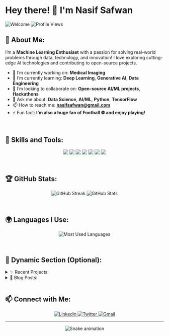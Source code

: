# Hey there! 👋 I'm Nasif Safwan  

![Welcome](https://img.shields.io/badge/Welcome%20to%20my%20profile%20✨-green?style=for-the-badge) ![Profile Views](https://komarev.com/ghpvc/?username=YourUsername&color=brightgreen&style=for-the-badge)

## 🚀 About Me:
I’m a **Machine Learning Enthusiast** with a passion for solving real-world problems through data, technology, and innovation! I love exploring cutting-edge AI technologies and contributing to open-source projects. 

- 🔭 I’m currently working on: **Medical Imaging**
- 🌱 I’m currently learning: **Deep Learning**, **Generative AI**, **Data Engineering**
- 👯 I’m looking to collaborate on: **Open-source AI/ML projects**, **Hackathons**
- 💬 Ask me about: **Data Science**, **AI/ML**, **Python**, **TensorFlow**
- 📫 How to reach me: **nasifsafwan@gmail.com**
- ⚡ Fun fact: **I’m also a huge fan of Football ⚽️ and enjoy playing!**

<br>

## 💼 Skills and Tools:
<p align="center">
    <img src="https://img.shields.io/badge/Python-3776AB?style=for-the-badge&logo=python&logoColor=white" />
    <img src="https://img.shields.io/badge/TensorFlow-FF6F00?style=for-the-badge&logo=tensorflow&logoColor=white" />
    <img src="https://img.shields.io/badge/Docker-2496ED?style=for-the-badge&logo=docker&logoColor=white" />
    <img src="https://img.shields.io/badge/Keras-D00000?style=for-the-badge&logo=keras&logoColor=white" />
    <img src="https://img.shields.io/badge/GitHub-181717?style=for-the-badge&logo=github&logoColor=white" />
    <img src="https://img.shields.io/badge/Linux-FCC624?style=for-the-badge&logo=linux&logoColor=black" />
    <img src="https://img.shields.io/badge/PostgreSQL-316192?style=for-the-badge&logo=postgresql&logoColor=white" />
</p>

<br>

## 🏆 GitHub Stats:
<p align="center">
    <img src="https://github-readme-streak-stats.herokuapp.com/?user=nasifsafwan&theme=tokyonight" alt="GitHub Streak" />
    <img src="https://github-readme-stats.vercel.app/api?username=nasifsafwan&show_icons=true&theme=tokyonight&count_private=true" alt="GitHub Stats" />
</p>

<br>

## 🌍 Languages I Use:
<p align="center">
    <img src="https://github-readme-stats.vercel.app/api/top-langs/?username=nasifsafwan&layout=compact&theme=tokyonight" alt="Most Used Languages" />
</p>

<br>

## 🎨 Dynamic Section (Optional):
<details>
  <summary>✨ Recent Projects:</summary>
  <ul>
    <li><b>Project 1</b>: Description of the project. [GitHub Repo](#)</li>
    <li><b>Project 2</b>: Description of the project. [GitHub Repo](#)</li>
    <li><b>Project 3</b>: Description of the project. [GitHub Repo](#)</li>
  </ul>
</details>

<details>
  <summary>📖 Blog Posts:</summary>
  <ul>
    <li><b>Post 1</b>: Title of blog post. [Read More](#)</li>
    <li><b>Post 2</b>: Title of blog post. [Read More](#)</li>
    <li><b>Post 3</b>: Title of blog post. [Read More](#)</li>
  </ul>
</details>

<br>

## 📫 Connect with Me:
<p align="center">
    <a href="https://linkedin.com/in/nasifsafwan">
        <img src="https://img.shields.io/badge/LinkedIn-%230077B5.svg?style=for-the-badge&logo=linkedin&logoColor=white" alt="LinkedIn"/>
    </a>
    <a href="https://twitter.com/nasifsafwan">
        <img src="https://img.shields.io/badge/Twitter-%231DA1F2.svg?style=for-the-badge&logo=twitter&logoColor=white" alt="Twitter"/>
    </a>
    <a href="mailto:nasifsafwan@gmail.com">
        <img src="https://img.shields.io/badge/Gmail-D14836?style=for-the-badge&logo=gmail&logoColor=white" alt="Gmail"/>
    </a>
</p>

---

<p align="center">
    <img src="https://github.com/nasifsafwan/nasifsafwan/raw/output/github-contribution-grid-snake.svg" alt="Snake animation"/>
</p>
